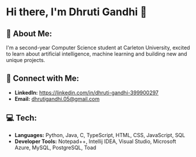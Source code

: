 # Hi there, I'm Dhruti Gandhi 👋

## 💫 About Me:
I'm a second-year Computer Science student at Carleton University, excited to learn about artificial intelligence, machine learning and building new and unique projects.

## 🔗 Connect with Me:
- **LinkedIn:** https://linkedin.com/in/dhruti-gandhi-399900297
- **Email:** dhrutigandhi.05@gmail.com

## 💻 Tech:
- **Languages:** Python, Java, C, TypeScript, HTML, CSS, JavaScript, SQL
- **Developer Tools:** Notepad++, Intellij IDEA, Visual Studio, Microsoft Azure, MySQL, PostgreSQL, Toad

